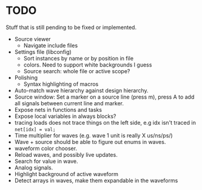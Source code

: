 # TODO
Stuff that is still pending to be fixed or implemented.

* Source viewer
  * Navigate include files
* Settings file (libconfig)
  * Sort instances by name or by position in file
  * colors. Need to support white backgrounds I guess
  * Source search: whole file or active scope?
* Polishing
  * Syntax highlighting of macros
* Auto-match wave hierarchy against design hierarchy.
* Source window: Set a marker on a source line (press m), press A to add all
  signals between current line and marker.
* Expose nets in functions and tasks
* Expose local variables in always blocks?
* tracing loads does not trace things on the left side, e.g idx isn't traced in `net[idx] = val;`
* Time multiplier for waves (e.g. wave 1 unit is really X us/ns/ps/)
* Wave + source should be able to figure out enums in waves.
* waveform color chooser.
* Reload waves, and possibly live updates.
* Search for value in wave.
* Analog signals.
* Highlight background of active waveform 
* Detect arrays in waves, make them expandable in the waveforms
